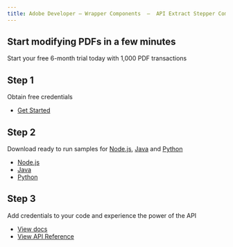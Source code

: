 ```yaml
---
title: Adobe Developer — Wrapper Components  —  API Extract Stepper Component
---
```




<TitleBlock slots="heading, text" theme="light" className="titleBlock-align-left"/>

## Start modifying PDFs in a few minutes

Start your free 6-month trial today with 1,000 PDF transactions


<TextBlock slots="heading, text, buttons" width="33%" theme="light"  className='align-left'/>

## Step 1

Obtain free credentials

- [Get Started](/src/pages/gettingstarted.md)




<TextBlock slots="heading, text, buttons" width="33%" theme="light" className='align-left'/>

## Step 2

Download ready to run samples for [Node.js](https://adobe.com/go/dcExtract_node_sdk), [Java](https://adobe.com/go/dcExtract_java_sdk) and [Python](https://adobe.com/go/dcExtract_python_sdk)

- [Node.js](https://adobe.com/go/dcExtract_node_sdk)
- [Java](https://adobe.com/go/dcExtract_java_sdk)
- [Python](https://adobe.com/go/dcExtract_python_sdk)




<TextBlock slots="heading, text, buttons" width="33%" theme="light" className='align-left' />

## Step 3

Add credentials to your code and experience the power of the API

- [View docs](https://adobe.com/go/dcExtract_overview_doc)
- [View API Reference](https://www.adobe.com/go/dcsdk_APIdocs)
